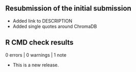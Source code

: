 ## Resubmission of the initial submission

* Added link to DESCRIPTION
* Added single quotes around ChromaDB

## R CMD check results

0 errors | 0 warnings | 1 note

* This is a new release.
